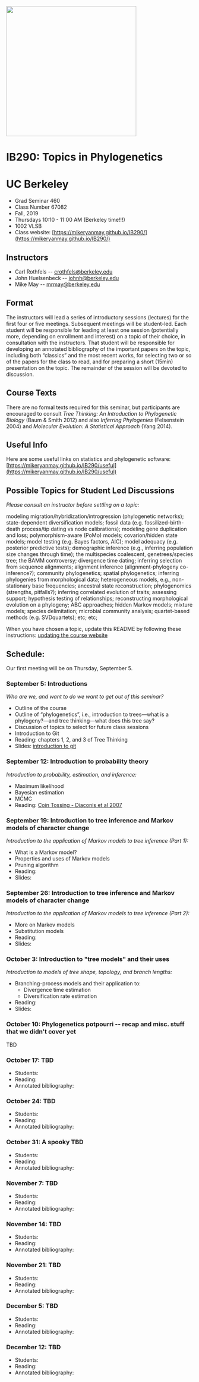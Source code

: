 <img src="http://willfreyman.org/assets/img/onag_big1.jpg" width="350" />

# IB290: Topics in Phylogenetics
# UC Berkeley

* Grad Seminar 460
* Class Number 67082
* Fall, 2019
* Thursdays 10:10 - 11:00 AM (Berkeley time!!!)
* 1002 VLSB
* Class website: [https://mikeryanmay.github.io/IB290/](https://mikeryanmay.github.io/IB290/)

## Instructors

* Carl Rothfels -- crothfels@berkeley.edu
* John Huelsenbeck -- johnh@berkeley.edu
* Mike May -- mrmay@berkeley.edu

## Format

The instructors will lead a series of introductory sessions (lectures) for the first four or five meetings. Subsequent meetings will be student-led. Each student will be responsible for leading at least one session (potentially more, depending on enrollment and interest) on a topic of their choice, in consultation with the instructors. That student will be responsible for developing an annotated bibliography of the important papers on the topic, including both “classics” and the most recent works, for selecting two or so of the papers for the class to read, and for preparing a short (15min) presentation on the topic. The remainder of the session will be devoted to discussion.

## Course Texts

There are no formal texts required for this seminar, but participants are encouraged to consult *Tree Thinking: An Introduction to Phylogenetic Biology* (Baum & Smith 2012) and also *Inferring Phylogenies* (Felsenstein 2004) and *Molecular Evolution: A Statistical Approach* (Yang 2014).

## Useful Info

Here are some useful links on statistics and phylogenetic software: [https://mikeryanmay.github.io/IB290/useful](https://mikeryanmay.github.io/IB290/useful)

## Possible Topics for Student Led Discussions

*Please consult an instructor before settling on a topic:*

modeling migration/hybridization/introgression (phylogenetic networks); state-dependent diversification models; fossil data (e.g. fossilized-birth-death process/tip dating vs node calibrations); modeling gene duplication and loss; polymorphism-aware (PoMo) models; covarion/hidden state models; model testing (e.g. Bayes factors, AIC); model adequacy (e.g. posterior predictive tests); demographic inference (e.g., inferring population size changes through time); the multispecies coalescent, genetrees/species tree; the BAMM controversy; divergence time dating; inferring selection from sequence alignments; alignment inference (alignment-phylogeny co-inference?); community phylogenetics; spatial phylogenetics; inferring phylogenies from morphological data; heterogeneous models, e.g., non-stationary base frequencies; ancestral state reconstruction; phylogenomics (strengths, pitfalls?); inferring correlated evolution of traits; assessing support; hypothesis testing of relationships; reconstructing morphological evolution on a phylogeny; ABC approaches; hidden Markov models; mixture models; species delimitation; microbial community analysis; quartet-based methods (e.g. SVDquartets); etc; etc;

When you have chosen a topic, update this README by following these instructions: [updating the course website](https://mikeryanmay.github.io/IB290/git_workflow)


## Schedule:

Our first meeting will be on Thursday, September 5.

### September 5: Introductions

*Who are we, and want to do we want to get out of this seminar?*
* Outline of the course
* Outline of “phylogenetics”, i.e., introduction to trees—what is a phylogeny?—and tree thinking—what does this tree say?
* Discussion of topics to select for future class sessions
* Introduction to Git
* Reading: chapters 1, 2, and 3 of Tree Thinking
* Slides: [introduction to git](https://mikeryanmay.github.io/IB290/lecture_slides/git.pdf)

<!-- * Slides: [Rothfels Intro Slides](https://wf8.github.io/IB290/lecture_slides/Mtg01_intro.ppt) -->

### September 12: Introduction to probability theory

*Introduction to probability, estimation, and inference:*
* Maximum likelihood
* Bayesian estimation
* MCMC
* Reading: [Coin Tossing - Diaconis et al 2007](https://mikeryanmay.github.io/IB290/readings/2007_Diaconis.pdf)

<!-- * Reading: [Coin Tossing - Diaconis et al 2007](https://wf8.github.io/IB290/readings/2007_Diaconis.pdf) -->

### September 19: Introduction to tree inference and Markov models of character change

*Introduction to the application of Markov models to tree inference (Part 1):*
* What is a Markov model?
* Properties and uses of Markov models
* Pruning algorithm
* Reading:
* Slides:

<!-- * Slides: [Huelsenbeck Likelihood Phylo Slides](https://wf8.github.io/IB290/lecture_slides/Mtg02_Huelsenbeck_Likelihood_Phylo.pdf) -->

### September 26: Introduction to tree inference and Markov models of character change

*Introduction to the application of Markov models to tree inference (Part 2):*
* More on Markov models
* Substitution models
* Reading:
* Slides:

<!-- * Slides: [Huelsenbeck Likelihood Phylo Slides](https://wf8.github.io/IB290/lecture_slides/Mtg03_Huelsenbeck_Likelihood_Phylo.pdf) -->

### October 3: Introduction to "tree models" and their uses

*Introduction to models of tree shape, topology, and branch lengths:*
* Branching-process models and their application to:
  * Divergence time estimation
  * Diversification rate estimation
* Reading:
* Slides:


### October 10: Phylogenetics potpourri -- recap and misc. stuff that we didn't cover yet

TBD


### October 17: TBD

* Students:
* Reading:
* Annotated bibliography:

### October 24: TBD

* Students:
* Reading:
* Annotated bibliography:

### October 31: A spooky TBD

* Students:
* Reading:
* Annotated bibliography:

### November 7: TBD

* Students:
* Reading:
* Annotated bibliography:

### November 14: TBD

* Students:
* Reading:
* Annotated bibliography:

### November 21: TBD

* Students:
* Reading:
* Annotated bibliography:


### December 5: TBD

* Students:
* Reading:
* Annotated bibliography:

### December 12: TBD

* Students:
* Reading:
* Annotated bibliography:
